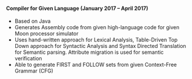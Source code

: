 #### Compiler for Given Language (January 2017 – April 2017)
+ Based on Java
+ Generates Assembly code from given high-language code for given Moon processor simulator
+ Uses hand-written approach for Lexical Analysis, Table-Driven Top Down approach for Syntactic Analysis and Syntax Directed Translation for Semantic parsing. Attribute migration is used for semantic verification
+ Able to generate FIRST and FOLLOW sets from given Context-Free Grammar (CFG)
